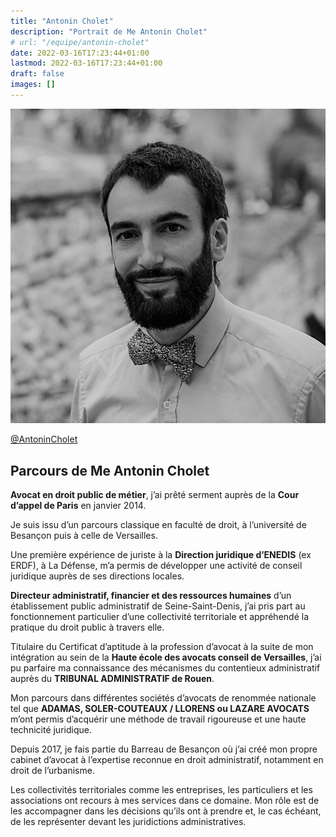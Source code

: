```yaml
---
title: "Antonin Cholet"
description: "Portrait de Me Antonin Cholet"
# url: "/equipe/antonin-cholet"
date: 2022-03-16T17:23:44+01:00
lastmod: 2022-03-16T17:23:44+01:00
draft: false
images: []
---
```


![Antonin Cholet portrait](antonincholetavocatportrait.jpg)

[@AntoninCholet](http://linkedin.com/in/antonincholet)

## Parcours de Me Antonin Cholet

__Avocat en droit public de métier__, j’ai prêté serment auprès de la __Cour d’appel de Paris__ en janvier 2014.

Je suis issu d’un parcours classique en faculté de droit, à l’université de Besançon puis à celle de Versailles.

Une première expérience de juriste à la __Direction juridique d’ENEDIS__ (ex ERDF), à La Défense, m’a permis de développer une activité de conseil juridique auprès de ses directions locales.

__Directeur administratif, financier et des ressources humaines__ d’un établissement public administratif de Seine-Saint-Denis, j’ai pris part au fonctionnement particulier d’une collectivité territoriale et appréhendé la pratique du droit public à travers elle.

Titulaire du Certificat d’aptitude à la profession d’avocat à la suite de mon intégration au sein de la __Haute école des avocats conseil de Versailles__, j’ai pu parfaire ma connaissance des mécanismes du contentieux administratif auprès du __TRIBUNAL ADMINISTRATIF de Rouen__.

Mon parcours dans différentes sociétés d’avocats de renommée nationale tel que __ADAMAS, SOLER-COUTEAUX / LLORENS ou LAZARE AVOCATS__ m’ont permis d’acquérir une méthode de travail rigoureuse et une haute technicité juridique.

Depuis 2017, je fais partie du Barreau de Besançon où j’ai créé mon propre cabinet d’avocat à l’expertise reconnue en droit administratif, notamment en droit de l’urbanisme.

Les collectivités territoriales comme les entreprises, les particuliers et les associations ont recours à mes services dans ce domaine. Mon rôle est de les accompagner dans les décisions qu’ils ont à prendre et, le cas échéant, de les représenter devant les juridictions administratives.
